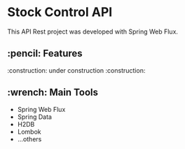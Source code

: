 <h1> Stock Control API </h1>

This API Rest project was developed with Spring Web Flux.

 <h2> :pencil: Features </h2>
<p>:construction: under construction :construction:</p>

 <h2> :wrench: Main Tools </h2>
<ul>
  <li>Spring Web Flux</li>
  <li>Spring Data</li>
  <li>H2DB</li>
  <li>Lombok</li>
  <li>...others</li>
</ul>
